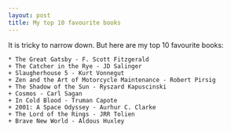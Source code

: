 ```yaml
---
layout: post
title: My top 10 favourite books
---
```


<p>It is tricky to narrow down. But here are my top 10 favourite books:</p>
	
	* The Great Gatsby - F. Scott Fitzgerald
	+ The Catcher in the Rye - JD Salinger
	+ Slaugherhouse 5 - Kurt Vonnegut
	+ Zen and the Art of Motorcycle Maintenance - Robert Pirsig
	+ The Shadow of the Sun - Ryszard Kapuscinski
	+ Cosmos - Carl Sagan
	+ In Cold Blood - Truman Capote
	+ 2001: A Space Odyssey - Aurhur C. Clarke
	+ The Lord of the Rings - JRR Tolien
	+ Brave New World - Aldous Huxley
	

